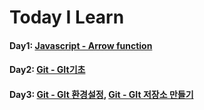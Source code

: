 # Today I Learn

#### Day1: [Javascript - Arrow function](./Javascript/ECMA6.md)

#### Day2: [Git - GIt기초](./Git/2019-09-21_Git_01.md)

#### Day3: [Git - GIt 환경설정](./Git/2019-09-22_Git_02.md), [Git - GIt 저장소 만들기](./Git/2019-09-22_Git_03.md)













